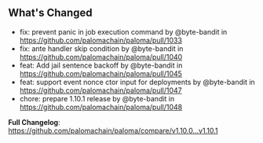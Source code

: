 ## What's Changed
* fix: prevent panic in job execution command by @byte-bandit in https://github.com/palomachain/paloma/pull/1033
* fix: ante handler skip condition by @byte-bandit in https://github.com/palomachain/paloma/pull/1040
* feat: Add jail sentence backoff by @byte-bandit in https://github.com/palomachain/paloma/pull/1045
* feat: support event nonce ctor input for deployments by @byte-bandit in https://github.com/palomachain/paloma/pull/1047
* chore: prepare 1.10.1 release by @byte-bandit in https://github.com/palomachain/paloma/pull/1048


**Full Changelog**: https://github.com/palomachain/paloma/compare/v1.10.0...v1.10.1
